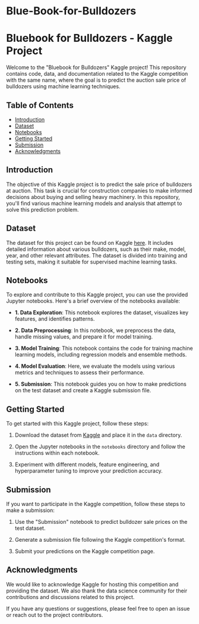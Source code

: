 # Blue-Book-for-Bulldozers
# Bluebook for Bulldozers - Kaggle Project

Welcome to the "Bluebook for Bulldozers" Kaggle project! This repository contains code, data, and documentation related to the Kaggle competition with the same name, where the goal is to predict the auction sale price of bulldozers using machine learning techniques.

## Table of Contents

- [Introduction](#introduction)
- [Dataset](#dataset)
- [Notebooks](#notebooks)
- [Getting Started](#getting-started)
- [Submission](#submission)
- [Acknowledgments](#acknowledgments)

## Introduction

The objective of this Kaggle project is to predict the sale price of bulldozers at auction. This task is crucial for construction companies to make informed decisions about buying and selling heavy machinery. In this repository, you'll find various machine learning models and analysis that attempt to solve this prediction problem.

## Dataset

The dataset for this project can be found on Kaggle [here](https://www.kaggle.com/c/bluebook-for-bulldozers/data). It includes detailed information about various bulldozers, such as their make, model, year, and other relevant attributes. The dataset is divided into training and testing sets, making it suitable for supervised machine learning tasks.

## Notebooks

To explore and contribute to this Kaggle project, you can use the provided Jupyter notebooks. Here's a brief overview of the notebooks available:

- **1. Data Exploration**: This notebook explores the dataset, visualizes key features, and identifies patterns.

- **2. Data Preprocessing**: In this notebook, we preprocess the data, handle missing values, and prepare it for model training.

- **3. Model Training**: This notebook contains the code for training machine learning models, including regression models and ensemble methods.

- **4. Model Evaluation**: Here, we evaluate the models using various metrics and techniques to assess their performance.

- **5. Submission**: This notebook guides you on how to make predictions on the test dataset and create a Kaggle submission file.

## Getting Started

To get started with this Kaggle project, follow these steps:

1. Download the dataset from [Kaggle](https://www.kaggle.com/c/bluebook-for-bulldozers/data) and place it in the `data` directory.

2. Open the Jupyter notebooks in the `notebooks` directory and follow the instructions within each notebook.

3. Experiment with different models, feature engineering, and hyperparameter tuning to improve your prediction accuracy.

## Submission

If you want to participate in the Kaggle competition, follow these steps to make a submission:

1. Use the "Submission" notebook to predict bulldozer sale prices on the test dataset.

2. Generate a submission file following the Kaggle competition's format.

3. Submit your predictions on the Kaggle competition page.

## Acknowledgments

We would like to acknowledge Kaggle for hosting this competition and providing the dataset. We also thank the data science community for their contributions and discussions related to this project.

If you have any questions or suggestions, please feel free to open an issue or reach out to the project contributors.
